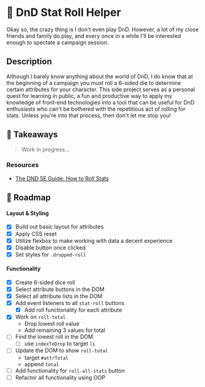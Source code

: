 # 🎲 DnD Stat Roll Helper

Okay so, the crazy thing is I don't even play DnD. However, a lot of my close friends and family do play, and every once in a while I'll be interested enough to spectate a campaign session.

## Description

Although I barely know anything about the world of DnD, I do know that at the beginning of a campaign you must roll a 6-sided die to determine certain attributes for your character. This side project serves as a personal quest for learning in public, a fun and productive way to apply my knowledge of front-end technologies into a tool that can be useful for DnD enthusiasts who can't be bothered with the repetitious act of rolling for stats. Unless you're into that process, then don't let me stop you!

## 💭 Takeaways

> Work in progress...

### Resources
- [The DND 5E Guide: How to Roll Stats](https://5eguide.com/how-to-roll-stats-in-dd-5e)

## 🚧 Roadmap

#### Layout & Styling
- [x] Build out basic layout for attributes
- [x] Apply CSS reset
- [x] Utilize flexbox to make working with data a decent experience
- [x] Disable button once clicked
- [x] Set styles for `.dropped-roll`

#### Functionality
- [x] Create 6-sided dice roll
- [x] Select attribute buttons in the DOM
- [x] Select all attribute lists in the DOM
- [x] Add event listeners to all `stat-roll` buttons
	- [x] Add roll functionality for each attribute
- [x] Work on `roll-total`
	- Drop lowest roll value
	- Add remaining 3 values for total
- [ ] Find the lowest roll in the DOM
	- [ ] use `indexToDrop` to target `li`
- [ ] Update the DOM to show `roll-total` 
	- target `#attrTotal`
	- append `total`
- [ ] Add functionality for `roll-all-stats` button
- [ ] Refactor all functionality using OOP